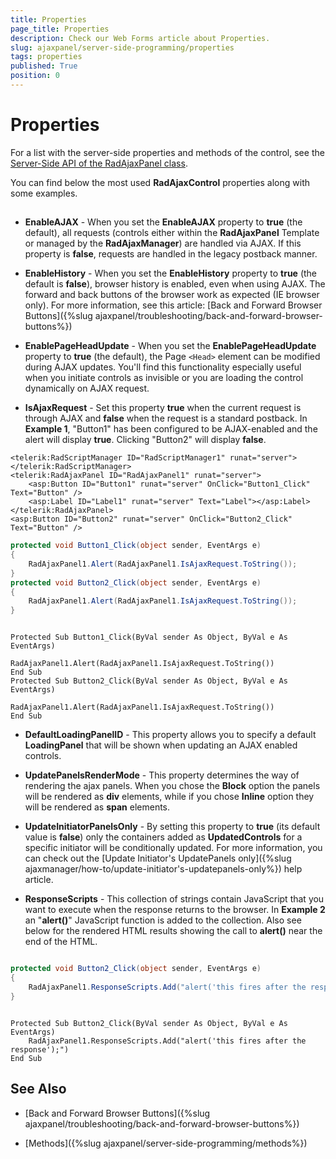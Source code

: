 ```yaml
---
title: Properties
page_title: Properties
description: Check our Web Forms article about Properties.
slug: ajaxpanel/server-side-programming/properties
tags: properties
published: True
position: 0
---
```


# Properties

For a list with the server-side properties and methods of the control, see the [Server-Side API of the RadAjaxPanel class](https://docs.telerik.com/devtools/aspnet-ajax/api/server/Telerik.Web.UI/RadAjaxPanel).

You can find below the most used **RadAjaxControl** properties along with some examples.

##

* **EnableAJAX** - When you set the **EnableAJAX** property to **true** (the default), all requests (controls either within the **RadAjaxPanel** Template or managed by the **RadAjaxManager**) are handled via AJAX. If this property is **false**, requests are handled in the legacy postback manner.

* **EnableHistory** - When you set the **EnableHistory** property to **true** (the default is **false**), browser history is enabled, even when using AJAX. The forward and back buttons of the browser work as expected (IE browser only). For more information, see this article:	[Back and Forward Browser Buttons]({%slug ajaxpanel/troubleshooting/back-and-forward-browser-buttons%})

* **EnablePageHeadUpdate** - When you set the **EnablePageHeadUpdate** property to **true** (the default), the Page `<Head>` element can be modified during AJAX updates. You'll find this functionality especially useful when you initiate controls as invisible or you are loading the control dynamically on AJAX request.

* **IsAjaxRequest** - Set this property **true** when the current request is through AJAX and **false** when the request is a standard postback. In **Example 1**, "Button1" has been configured to be AJAX-enabled and the alert will display **true**. Clicking "Button2" will display **false**.



````ASP.NET
<telerik:RadScriptManager ID="RadScriptManager1" runat="server">
</telerik:RadScriptManager>
<telerik:RadAjaxPanel ID="RadAjaxPanel1" runat="server">
	<asp:Button ID="Button1" runat="server" OnClick="Button1_Click" Text="Button" />
	<asp:Label ID="Label1" runat="server" Text="Label"></asp:Label>
</telerik:RadAjaxPanel>
<asp:Button ID="Button2" runat="server" OnClick="Button2_Click" Text="Button" />
````
````C#
protected void Button1_Click(object sender, EventArgs e)
{
	RadAjaxPanel1.Alert(RadAjaxPanel1.IsAjaxRequest.ToString());
}
protected void Button2_Click(object sender, EventArgs e)
{
	RadAjaxPanel1.Alert(RadAjaxPanel1.IsAjaxRequest.ToString());
}

````
````VB

Protected Sub Button1_Click(ByVal sender As Object, ByVal e As EventArgs)
	        RadAjaxPanel1.Alert(RadAjaxPanel1.IsAjaxRequest.ToString())
End Sub
Protected Sub Button2_Click(ByVal sender As Object, ByVal e As EventArgs)
	        RadAjaxPanel1.Alert(RadAjaxPanel1.IsAjaxRequest.ToString())
End Sub

````


* **DefaultLoadingPanelID** - This property allows you to specify a default **LoadingPanel** that will be shown when updating an AJAX enabled controls.

* **UpdatePanelsRenderMode** - This property determines the way of rendering the ajax panels. When you chose the **Block** option the panels will be rendered as **div** elements, while if you chose **Inline** option they will be rendered as **span** elements.

* **UpdateInitiatorPanelsOnly** - By setting this property to **true** (its default value is **false**) only the containers added as **UpdatedControls** for a specific initiator will be conditionally updated. For more information, you can check out the [Update Initiator's UpdatePanels only]({%slug ajaxmanager/how-to/update-initiator's-updatepanels-only%}) help article.

* **ResponseScripts** - This collection of strings contain JavaScript that you want to execute when the response returns to the browser. In **Example 2** an "**alert()**" JavaScript function is added to the collection. Also see below for the rendered HTML results showing the call to **alert()** near the end of the HTML.



````C#

protected void Button2_Click(object sender, EventArgs e)
{
	RadAjaxPanel1.ResponseScripts.Add("alert('this fires after the response');");
}

````
````VB

Protected Sub Button2_Click(ByVal sender As Object, ByVal e As EventArgs)
	RadAjaxPanel1.ResponseScripts.Add("alert('this fires after the response');")
End Sub

````





## See Also

 * [Back and Forward Browser Buttons]({%slug ajaxpanel/troubleshooting/back-and-forward-browser-buttons%})

 * [Methods]({%slug ajaxpanel/server-side-programming/methods%})

